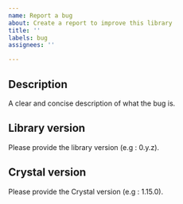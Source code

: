 ```yaml
---
name: Report a bug
about: Create a report to improve this library
title: ''
labels: bug
assignees: ''

---
```


## Description
A clear and concise description of what the bug is.

## Library version
Please provide the library version (e.g : 0.y.z).

## Crystal version
Please provide the Crystal version (e.g : 1.15.0).
